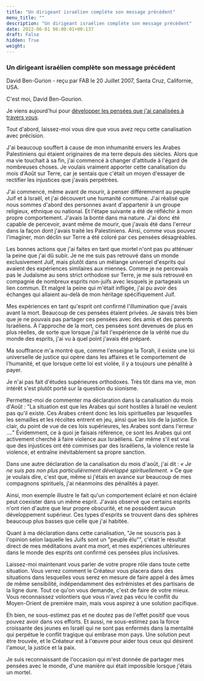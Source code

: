 ```yaml
---
title: "Un dirigeant israélien complète son message précédent"
menu_title: ""
description: "Un dirigeant israélien complète son message précédent"
date: 2022-06-01 06:00:01+00:137
draft: False
hidden: True
weight:
---
```

### Un dirigeant israélien complète son message précédent

David Ben-Gurion - reçu par FAB le 20 Juillet 2007, Santa Cruz, Californie, USA.

C'est moi, David Ben-Gourion.

Je viens aujourd'hui pour [développer les pensées que j'ai canalisées à travers vous](/fr-contemporary-messages/fr-contemporary-messages-by-date-order/fr-contemporary-messages-2006/fr-2006-8-7-1-fab-david-ben-gurion/).

Tout d'abord, laissez-moi vous dire que vous avez reçu cette canalisation avec précision.

J'ai beaucoup souffert à cause de mon inhumanité envers les Arabes Palestiniens qui étaient originaires de ma terre depuis des siècles. Alors que ma vie touchait à sa fin, j'ai commencé à changer d'attitude à l'égard de nombreuses choses. Je voulais vraiment apporter cette canalisation du mois d'Août sur Terre, car je sentais que c'était un moyen d'essayer de rectifier les injustices que j'avais perpétrées.

J'ai commencé, même avant de mourir, à penser différemment au peuple Juif et à Israël, et j'ai découvert une humanité commune. J'ai réalisé que nous sommes d'abord des personnes avant d'appartenir à un groupe religieux, ethnique ou national. Et l'étape suivante a été de réfléchir à mon propre comportement. J'avais la bonté dans ma nature. J'ai donc été capable de percevoir, avant même de mourir, que j'avais été dans l'erreur dans la façon dont j'avais traité les Palestiniens. Ainsi, comme vous pouvez l'imaginer, mon déclin sur Terre a été coloré par ces pensées désagréables.

Les bonnes actions que j'ai faites en tant que mortel n'ont pas pu atténuer la peine que j'ai dû subir. Je ne me suis pas retrouvé dans un monde exclusivement Juif, mais plutôt dans un mélange universel d'esprits qui avaient des expériences similaires aux miennes. Comme je ne percevais pas le Judaïsme au sens strict orthodoxe sur Terre, je me suis retrouvé en compagnie de nombreux esprits non-juifs avec lesquels je partageais un lien commun. Et malgré la peine qui m'était infligée, j'ai pu avoir des échanges qui allaient au-delà de mon héritage spécifiquement Juif.

Mes expériences en tant qu'esprit ont confirmé l'illumination que j'avais avant la mort. Beaucoup de ces pensées étaient privées. Je savais très bien que je ne pouvais pas partager ces pensées avec des amis et des parents Israéliens. À l'approche de la mort, ces pensées sont devenues de plus en plus réelles, de sorte que lorsque j'ai fait l'expérience de la vérité nue du monde des esprits, j'ai vu à quel point j'avais été préparé.

Ma souffrance m'a montré que, comme l'enseigne la Torah, il existe une loi universelle de justice qui opère dans les affaires et le comportement de l'humanité, et que lorsque cette loi est violée, il y a toujours une pénalité à payer.

Je n'ai pas fait d'études supérieures orthodoxes. Très tôt dans ma vie, mon intérêt s'est plutôt porté sur la question du sionisme.

Permettez-moi de commenter ma déclaration dans la canalisation du mois d'Août : "La situation est que les Arabes qui sont hostiles à Israël ne veulent pas qu'il existe. Ces Arabes créent donc les lois spirituelles par lesquelles les semailles et les récoltes entrent en jeu, ainsi que les lois de la justice. En clair, du point de vue de ces lois supérieures, les Arabes sont dans l'erreur ...." Évidemment, ce à quoi je faisais référence, ce sont les Arabes qui ont activement cherché à faire violence aux Israéliens. Car même s'il est vrai que des injustices ont été commises par des Israéliens, la violence reste la violence, et entraîne inévitablement sa propre sanction.

Dans une autre déclaration de la canalisation du mois d'août, j'ai dit : *« Je ne suis pas non plus particulièrement développé spirituellement. »* Ce que je voulais dire, c'est que, même si j'étais en avance sur beaucoup de mes compagnons spirituels, j'ai néanmoins des pénalités à payer.

Ainsi, mon exemple illustre le fait qu'un comportement éclairé et non éclairé peut coexister dans un même esprit. J'avais observé que certains esprits n'ont rien d'autre que leur propre obscurité, et ne possèdent aucun développement supérieur. Ces types d'esprits se trouvent dans des sphères beaucoup plus basses que celle que j'ai habitée.

Quant à ma déclaration dans cette canalisation, "Je ne souscris pas à l'opinion selon laquelle les Juifs sont un "peuple élu"", c'était le résultat direct de mes méditations avant ma mort, et mes expériences ultérieures dans le monde des esprits ont confirmé ces pensées plus inclusives.

Laissez-moi maintenant vous parler de votre propre rôle dans toute cette situation. Vous verrez comment le Créateur vous placera dans des situations dans lesquelles vous serez en mesure de faire appel à des âmes de même sensibilité, indépendamment des extrémistes et des partisans de la ligne dure. Tout ce qu'on vous demande, c'est de faire de votre mieux. Vous reconnaissez volontiers que vous n'avez pas vécu le conflit du Moyen-Orient de première main, mais vous aspirez à une solution pacifique.

Eh bien, ne sous-estimez pas et ne doutez pas de l'effet positif que vous pouvez avoir dans vos efforts. Et aussi, ne sous-estimez pas la force croissante des jeunes en Israël qui ne sont pas enfermés dans la mentalité qui perpétue le conflit tragique qui embrase mon pays. Une solution peut être trouvée, et le Créateur est à l'œuvre pour aider tous ceux qui désirent l'amour, la justice et la paix.

Je suis reconnaissant de l'occasion qui m'est donnée de partager mes pensées avec le monde, d'une manière qui était impossible lorsque j'étais un mortel.